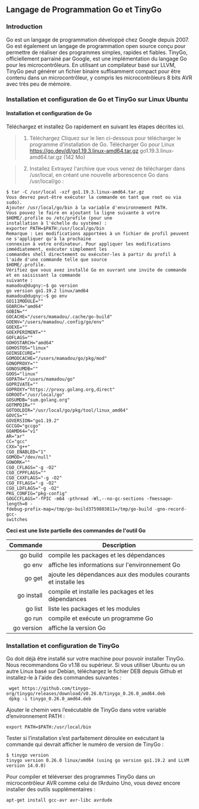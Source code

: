 ## Langage de Programmation Go et TinyGo
### Introduction
Go est un langage de programmation développé chez Google depuis 2007. Go est également un
langage de programmation open source conçu pour permettre de réaliser des programmes simples,
rapides et fiables.
TinyGo, officiellement parrainé par Google, est une implémentation du langage Go pour les
microcontrôleurs. En utilisant un compilateur basé sur LLVM, TinyGo peut générer un fichier
binaire suffisamment compact pour être contenu dans un microcontrôleur, y compris les
microcontrôleurs 8 bits AVR avec très peu de mémoire.

### Installation et configuration de Go et TinyGo sur Linux Ubuntu
#### Installation et configuration de Go
Téléchargez et installez Go rapidement en suivant les étapes décrites ici.
> 1. Téléchargez
Cliquez sur le lien ci-dessous pour télécharger le programme d'installation de Go. Télécharger Go pour
Linux https://go.dev/dl/go1.19.3.linux-amd64.tar.gz go1.19.3.linux-amd64.tar.gz (142 Mo)

> 2. Installez
Extrayez l'archive que vous venez de télécharger dans /usr/local, en créant une nouvelle arborescence Go
dans /usr/local/go :
```
$ tar -C /usr/local -xzf go1.19.3.linux-amd64.tar.gz
Vous devrez peut-être exécuter la commande en tant que root ou via sudo).
Ajouter /usr/local/go/bin à la variable d'environnement PATH.
Vous pouvez le faire en ajoutant la ligne suivante à votre $HOME/.profile ou /etc/profile (pour une
installation à l'échelle du système) :
exporter PATH=$PATH:/usr/local/go/bin
Remarque : Les modifications apportées à un fichier de profil peuvent ne s'appliquer qu'à la prochaine
connexion à votre ordinateur. Pour appliquer les modifications immédiatement, exécuter simplement les
commandes shell directement ou exécuter-les à partir du profil à l'aide d'une commande telle que source
$HOME/.profile.
Vérifiez que vous avez installé Go en ouvrant une invite de commande et en saisissant la commande
suivante :
mamadou@dugny:~$ go version
go version go1.19.2 linux/amd64
mamadou@dugny:~$ go env
GO111MODULE=""
GOARCH="amd64"
GOBIN=""
GOCACHE="/users/mamadou/.cache/go-build"
GOENV="/users/mamadou/.config/go/env"
GOEXE=""
GOEXPERIMENT=""
GOFLAGS=""
GOHOSTARCH="amd64"
GOHOSTOS="linux"
GOINSECURE=""
GOMODCACHE="/users/mamadou/go/pkg/mod"
GONOPROXY=""
GONOSUMDB=""
GOOS="linux"
GOPATH="/users/mamadou/go"
GOPRIVATE=""
GOPROXY="https://proxy.golang.org,direct"
GOROOT="/usr/local/go"
GOSUMDB="sum.golang.org"
GOTMPDIR=""
GOTOOLDIR="/usr/local/go/pkg/tool/linux_amd64"
GOVCS=""
GOVERSION="go1.19.2"
GCCGO="gccgo"
GOAMD64="v1"
AR="ar"
CC="gcc"
CXX="g++"
CGO_ENABLED="1"
GOMOD="/dev/null"
GOWORK=""
CGO_CFLAGS="-g -O2"
CGO_CPPFLAGS=""
CGO_CXXFLAGS="-g -O2"
CGO_FFLAGS="-g -O2"
CGO_LDFLAGS="-g -O2"
PKG_CONFIG="pkg-config"
GOGCCFLAGS="-fPIC -m64 -pthread -Wl,--no-gc-sections -fmessage-length=0 -
fdebug-prefix-map=/tmp/go-build3759803811=/tmp/go-build -gno-record-gcc-
switches
```
**Ceci est une liste partielle des commandes de l'outil Go**

| Commande | Description |
|---------:|-------------|
| go build | compile les packages et les dépendances |
| go env | affiche les informations sur l'environnement Go | 
| go get | ajoute les dépendances aux des modules courants et installe les |
| go install | compile et installe les packages et les dépendances |
| go list | liste les packages et les modules |
| go run | compile et exécute un programme Go |
| go version | affiche la version Go |

### Installation et configuration de TinyGo
Go doit déjà être installé sur votre machine pour pouvoir installer TinyGo. Nous recommandons Go
v1.18 ou supérieur.
Si vous utiliser Ubuntu ou un autre Linux basé sur Debian, téléchargez le fichier DEB depuis
Github et installez-le à l'aide des commandes suivantes :
```
 wget https://github.com/tinygo-org/tinygo/releases/download/v0.26.0/tinygo_0.26.0_amd64.deb
 dpkg -i tinygo_0.26.0_amd64.deb
```
Ajouter le chemin vers l’exécutable de TinyGo dans votre variable d’environnement PATH :
```
export PATH=$PATH:/usr/local/bin
```
Tester si l’installation s’est parfaitement déroulée en exécutant la commande qui devrait afficher le
numéro de version de TinyGo :
```
$ tinygo version
tinygo version 0.26.0 linux/amd64 (using go version go1.19.2 and LLVM version 14.0.0)
```
Pour compiler et téléverser des programmes TinyGo dans un microcontrôleur AVR comme celui de
l’Arduino Uno, vous devez encore installer des outils supplémentaires :
```
apt-get install gcc-avr avr-libc avrdude
```

